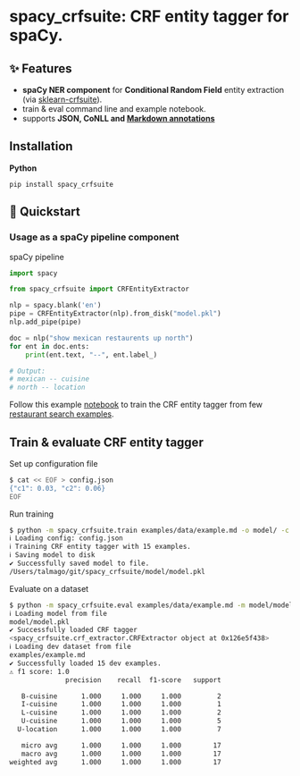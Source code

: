 # spacy_crfsuite: CRF entity tagger for spaCy.

## ✨ Features

- **spaCy NER component** for **Conditional Random Field** entity extraction (via [sklearn-crfsuite](https://github.com/TeamHG-Memex/sklearn-crfsuite)).
- train & eval command line and example notebook.
- supports **JSON, CoNLL and [Markdown annotations](https://rasa.com/docs/rasa/nlu/training-data-format/#id5)** 

## Installation

**Python**

    pip install spacy_crfsuite

## 🚀 Quickstart

### Usage as a spaCy pipeline component

spaCy pipeline

```python
import spacy

from spacy_crfsuite import CRFEntityExtractor

nlp = spacy.blank('en')
pipe = CRFEntityExtractor(nlp).from_disk("model.pkl")
nlp.add_pipe(pipe)

doc = nlp("show mexican restaurents up north")
for ent in doc.ents:
    print(ent.text, "--", ent.label_)

# Output:
# mexican -- cuisine
# north -- location
```

Follow this example [notebook](https://github.com/talmago/spacy_crfsuite/blob/master/examples/01%20-%20Custom%20Component.ipynb) 
to train the CRF entity tagger from few [restaurant search examples](https://github.com/talmago/spacy_crfsuite/blob/master/examples/data/example.md).


## Train & evaluate CRF entity tagger

Set up configuration file

```sh
$ cat << EOF > config.json
{"c1": 0.03, "c2": 0.06}
EOF
```

Run training

```sh
$ python -m spacy_crfsuite.train examples/data/example.md -o model/ -c config.json
ℹ Loading config: config.json
ℹ Training CRF entity tagger with 15 examples.
ℹ Saving model to disk
✔ Successfully saved model to file.
/Users/talmago/git/spacy_crfsuite/model/model.pkl
```

Evaluate on a dataset

```sh
$ python -m spacy_crfsuite.eval examples/data/example.md -m model/model.pkl
ℹ Loading model from file
model/model.pkl
✔ Successfully loaded CRF tagger
<spacy_crfsuite.crf_extractor.CRFExtractor object at 0x126e5f438>
ℹ Loading dev dataset from file
examples/example.md
✔ Successfully loaded 15 dev examples.
⚠ f1 score: 1.0
              precision    recall  f1-score   support

   B-cuisine      1.000     1.000     1.000         2
   I-cuisine      1.000     1.000     1.000         1
   L-cuisine      1.000     1.000     1.000         2
   U-cuisine      1.000     1.000     1.000         5
  U-location      1.000     1.000     1.000         7

   micro avg      1.000     1.000     1.000        17
   macro avg      1.000     1.000     1.000        17
weighted avg      1.000     1.000     1.000        17
```